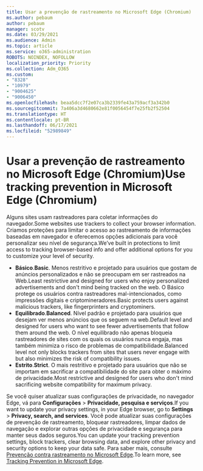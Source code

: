 ```yaml
---
title: Usar a prevenção de rastreamento no Microsoft Edge (Chromium)
ms.author: pebaum
author: pebaum
manager: scotv
ms.date: 03/29/2021
ms.audience: Admin
ms.topic: article
ms.service: o365-administration
ROBOTS: NOINDEX, NOFOLLOW
localization_priority: Priority
ms.collection: Adm_O365
ms.custom:
- "8328"
- "10979"
- "9004625"
- "9006450"
ms.openlocfilehash: beaa5dcc7f2e07ca3b2339fe43a759acf3a342b0
ms.sourcegitcommit: 7a406a3d4680662e81f0056454f7e25fb2f52504
ms.translationtype: HT
ms.contentlocale: pt-BR
ms.lasthandoff: 06/17/2021
ms.locfileid: "52989849"
---
```

# <a name="use-tracking-prevention-in-microsoft-edge-chromium"></a><span data-ttu-id="d186f-102">Usar a prevenção de rastreamento no Microsoft Edge (Chromium)</span><span class="sxs-lookup"><span data-stu-id="d186f-102">Use tracking prevention in Microsoft Edge (Chromium)</span></span>

<span data-ttu-id="d186f-103">Alguns sites usam rastreadores para coletar informações do navegador.</span><span class="sxs-lookup"><span data-stu-id="d186f-103">Some websites use trackers to collect your browser information.</span></span> <span data-ttu-id="d186f-104">Criamos proteções para limitar o acesso ao rastreamento de informações baseadas em navegador e oferecemos opções adicionais para você personalizar seu nível de segurança.</span><span class="sxs-lookup"><span data-stu-id="d186f-104">We’ve built in protections to limit access to tracking browser-based info and offer additional options for you to customize your level of security.</span></span>

- <span data-ttu-id="d186f-105">**Básico**.</span><span class="sxs-lookup"><span data-stu-id="d186f-105">**Basic**.</span></span> <span data-ttu-id="d186f-106">Menos restritivo e projetado para usuários que gostam de anúncios personalizados e não se preocupam em ser rastreados na Web.</span><span class="sxs-lookup"><span data-stu-id="d186f-106">Least restrictive and designed for users who enjoy personalized advertisements and don't mind being tracked on the web.</span></span> <span data-ttu-id="d186f-107">O Básico protege os usuários contra rastreadores mal-intencionados, como impressões digitais e criptomineradores.</span><span class="sxs-lookup"><span data-stu-id="d186f-107">Basic protects users against malicious trackers, like fingerprinters and cryptominers.</span></span>
- <span data-ttu-id="d186f-108">**Equilibrado**.</span><span class="sxs-lookup"><span data-stu-id="d186f-108">**Balanced**.</span></span> <span data-ttu-id="d186f-109">Nível padrão e projetado para usuários que desejam ver menos anúncios que os seguem na web.</span><span class="sxs-lookup"><span data-stu-id="d186f-109">Default level and designed for users who want to see fewer advertisements that follow them around the web.</span></span> <span data-ttu-id="d186f-110">O nível equilibrado não apenas bloqueia rastreadores de sites com os quais os usuários nunca engaja, mas também minimiza o risco de problemas de compatibilidade.</span><span class="sxs-lookup"><span data-stu-id="d186f-110">Balanced level not only blocks trackers from sites that users never engage with but also minimizes the risk of compatibility issues.</span></span>
- <span data-ttu-id="d186f-111">**Estrito**.</span><span class="sxs-lookup"><span data-stu-id="d186f-111">**Strict**.</span></span> <span data-ttu-id="d186f-112">O mais restritivo e projetado para usuários que não se importam em sacrificar a compatibilidade do site para obter o máximo de privacidade.</span><span class="sxs-lookup"><span data-stu-id="d186f-112">Most restrictive and designed for users who don't mind sacrificing website compatibility for maximum privacy.</span></span>

<span data-ttu-id="d186f-113">Se você quiser atualizar suas configurações de privacidade, no navegador Edge, vá para **Configurações** > **Privacidade, pesquisa e serviços**.</span><span class="sxs-lookup"><span data-stu-id="d186f-113">If you want to update your privacy settings, in your Edge browser, go to **Settings** > **Privacy, search, and services**.</span></span> <span data-ttu-id="d186f-114">Você pode atualizar suas configurações de prevenção de rastreamento, bloquear rastreadores, limpar dados de navegação e explorar outras opções de privacidade e segurança para manter seus dados seguros.</span><span class="sxs-lookup"><span data-stu-id="d186f-114">You can update your tracking prevention settings, block trackers, clear browsing data, and explore other privacy and security options to keep your data safe.</span></span> <span data-ttu-id="d186f-115">Para saber mais, consulte [Prevenção contra rastreamento no Microsoft Edge](/microsoft-edge/web-platform/tracking-prevention).</span><span class="sxs-lookup"><span data-stu-id="d186f-115">To learn more, see [Tracking Prevention in Microsoft Edge](/microsoft-edge/web-platform/tracking-prevention).</span></span> 